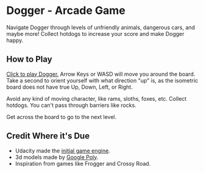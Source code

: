 Dogger - Arcade Game
===============================

Navigate Dogger through levels of unfriendly animals, dangerous cars, and maybe more! Collect hotdogs to increase your score and make Dogger happy.

## How to Play
[Click to play Dogger.](https://a-trost.github.io/dogger/)
Arrow Keys or WASD will move you around the board. Take a second to orient yourself with what direction "up" is, as the isometric board does not have true Up, Down, Left, or Right.

Avoid any kind of moving character, like rams, sloths, foxes, etc. Collect hotdogs. You can't pass through barriers like rocks. 

Get across the board to go to the next level.

## Credit Where it's Due
- Udacity made the [initial game engine](https://github.com/udacity/frontend-nanodegree-arcade-game).
- 3d models made by [Google Poly](https://poly.google.com/).
- Inspiration from games like Frogger and Crossy Road.